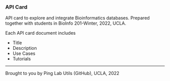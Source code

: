 
### API Card



API card to explore and integrate Bioinformatics databases. Prepared together with students in BioInfo 201-Winter, 2022, UCLA.

Each API card document includes 

- Title
- Description
- Use Cases
- Tutorials








---------

Brought to you by Ping Lab Utils (GitHub), UCLA, 2022